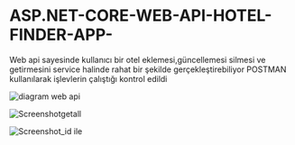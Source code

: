# ASP.NET-CORE-WEB-API-HOTEL-FINDER-APP-
Web api sayesinde kullanıcı bir otel eklemesi,güncellemesi silmesi ve getirmesini service halinde rahat bir şekilde gerçekleştirebiliyor POSTMAN kullanılarak işlevlerin çalıştığı kontrol edildi

![diagram web api](https://github.com/kubilayytpkts/ASP.NET-CORE-WEB-API-HOTEL-FINDER-APP-/assets/119957098/a76239b7-d087-475b-ba98-5e6492703107)

![Screenshotgetall](https://github.com/kubilayytpkts/ASP.NET-CORE-WEB-API-HOTEL-FINDER-APP-/assets/119957098/e6fd0bd9-e6b2-4d23-af93-0cf1372225c5)

![Screenshot_id ile](https://github.com/kubilayytpkts/ASP.NET-CORE-WEB-API-HOTEL-FINDER-APP-/assets/119957098/b5010b21-e1d4-4c68-9b50-dc98afb45803)
